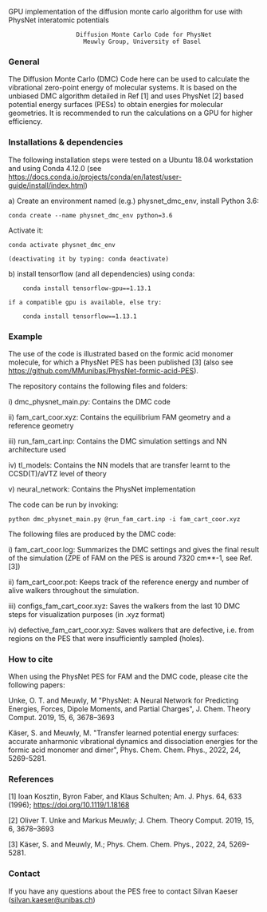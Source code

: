 GPU implementation of the diffusion monte carlo algorithm for use with PhysNet interatomic potentials 


                       Diffusion Monte Carlo Code for PhysNet
                         Meuwly Group, University of Basel                  


### General

The Diffusion Monte Carlo (DMC) Code here can be used to calculate the vibrational 
zero-point energy of molecular systems. It is based on the unbiased DMC algorithm
detailed in Ref [1] and uses PhysNet [2] based potential energy surfaces (PESs) to
obtain energies for molecular geometries. It is recommended to run the calculations
on a GPU for higher efficiency.

### Installations & dependencies

The following installation steps were tested on a Ubuntu 18.04 workstation and using
Conda 4.12.0 (see https://docs.conda.io/projects/conda/en/latest/user-guide/install/index.html)

a) Create an environment named (e.g.) physnet_dmc_env, install Python 3.6:

    conda create --name physnet_dmc_env python=3.6

   Activate it:

    conda activate physnet_dmc_env

    (deactivating it by typing: conda deactivate)


b) install tensorflow (and all dependencies) using conda:

        conda install tensorflow-gpu==1.13.1

    if a compatible gpu is available, else try:

        conda install tensorflow==1.13.1

### Example

The use of the code is illustrated based on the formic acid monomer molecule, for
which a PhysNet PES has been published [3] (also see https://github.com/MMunibas/PhysNet-formic-acid-PES).


The repository contains the following files and folders:

i) dmc_physnet_main.py: Contains the DMC code

ii) fam_cart_coor.xyz: Contains the equilibrium FAM geometry and a reference geometry

iii) run_fam_cart.inp: Contains the DMC simulation settings and NN architecture used

iv) tl_models: Contains the NN models that are transfer learnt to the CCSD(T)/aVTZ level of theory

v) neural_network: Contains the PhysNet implementation


The code can be run by invoking:

    python dmc_physnet_main.py @run_fam_cart.inp -i fam_cart_coor.xyz

The following files are produced by the DMC code:

i) fam_cart_coor.log: Summarizes the DMC settings and gives the final result of the simulation (ZPE of FAM on the PES is around 7320 cm**-1, see Ref. [3])

ii) fam_cart_coor.pot: Keeps track of the reference energy and number of alive walkers throughout the simulation.

iii) configs_fam_cart_coor.xyz: Saves the walkers from the last 10 DMC steps for visualization purposes (in .xyz format)

iv) defective_fam_cart_coor.xyz: Saves walkers that are defective, i.e. from regions on the PES that were insufficiently sampled (holes).

### How to cite 

When using the PhysNet PES for FAM and the DMC code, please cite the following papers:

Unke, O. T. and Meuwly, M "PhysNet: A Neural Network for Predicting Energies,
Forces, Dipole Moments, and Partial Charges", J. Chem. Theory Comput. 2019,
15, 6, 3678–3693

Käser, S. and Meuwly, M. "Transfer learned potential energy surfaces: accurate
anharmonic vibrational dynamics and dissociation energies for the formic acid
monomer and dimer", Phys. Chem. Chem. Phys., 2022, 24, 5269-5281.

### References

[1] Ioan Kosztin, Byron Faber, and Klaus Schulten; Am. J. Phys. 64, 633 (1996); https://doi.org/10.1119/1.18168

[2] Oliver T. Unke and Markus Meuwly; J. Chem. Theory Comput. 2019, 15, 6, 3678–3693

[3] Käser, S. and Meuwly, M.; Phys. Chem. Chem. Phys., 2022, 24, 5269-5281.

### Contact

If you have any questions about the PES free to contact Silvan Kaeser
(silvan.kaeser@unibas.ch)

